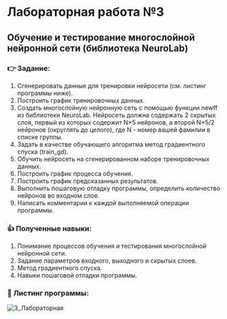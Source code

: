 # Лабораторная работа №3
## Обучение и тестирование многослойной нейронной сети (библиотека NeuroLab)
 ### :point_right: Задание:
1. Сгенерировать данные для тренировки нейросети (см. листинг программы ниже).	
2. Построить график тренировочных данных.
3. Создать многослойную нейронную сеть с помощью функции newff из библиотеки NeuroLab.
Нейросеть должна содержать 2 скрытых слоя, первый из которых содержит N&times;5 нейронов, а второй N&times;5/2 нейронов (округлять до целого), где N - номер вашей фамилии в списке группы.
4. Задать в качестве обучающего алгоритма метод градиентного спуска (train_gd).
5. Обучить нейросеть на сгенерированном наборе тренировочных данных.
6. Построить график процесса обучения.
7. Построить график предсказанных результатов.
8. Выполнить пошаговую отладку программы, определить количество нейронов во входном слое.
9. Написать комментарии к каждой выполняемой операции программы.

### :thumbsup: Полученные навыки:
1. Понимание процессов обучения и тестирования многослойной нейронной сети.
2. Задание параметров входного, выходного и скрытых слоев.
3. Метод градиентного спуска.
2. Навыки пошаговой отладки программы.
### :bookmark_tabs: Листинг программы:
![3_Лабораторная](https://github.com/user-attachments/assets/7fccd4b2-71c3-4245-96ff-3b4e6bb200fd)
